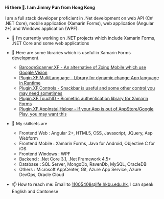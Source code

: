 #### Hi there 👋. I am Jimmy Pun from Hong Kong
I am a full stack developer proficient in .Net development on web API (C# .NET Core), mobile application (Xamarin Forms), web application (Angular 2+) and Windows application (WPF).

- 🔭 I’m currently working on .NET projects which include Xamarin Forms, .NET Core and some web applications

- 🤔 Here are some libraries which is useful in Xamarin Forms development.
  - [BarcodeScanner.XF - An alternative of Zxing Mobile which use Google Vision](https://github.com/JimmyPun610/BarcodeScanner.XF)
  - [Plugin.XF.MultiLanguage - Library for dynamic change App language in Runtime](https://github.com/JimmyPun610/Plugin.XF.MultiLanguage)
  - [Plugin.XF.Controls - Snackbar is useful and some other control you may need sometimes](https://github.com/JimmyPun610/Plugin.XF.Controls)
  - [Plugin.XF.TouchID - Biometric authentication library for Xamarin Forms](https://github.com/JimmyPun610/Plugin.XF.TouchID)
  - [Plugin.XF.AppInstallHelper - If your App is out of AppStore/Google Play, you may want this](https://github.com/JimmyPun610/Plugin.XF.AppInstallHelper)

- 🌱 My skillsets are 
  - Frontend Web : Angular 2+, HTML5, CSS, Javascript, JQuery, Asp Webform
  - Frontend Mobile : Xamarin Forms, Java for Android, Objective C for iOS
  - Frontend Windows : WPF
  - Backend : .Net Core 3.1, .Net Framework 4.5+
  - Database : SQL Server, MongoDb, RavenDb, MySQL, OracleDB
  - Others : Microsoft AppCenter, Git, Azure App Service, Azure DevOps, Oracle Cloud

- 📫 How to reach me: Email to 11005408@life.hkbu.edu.hk, I can speak English and Cantonese
<!--
**JimmyPun610/JimmyPun610** is a ✨ _special_ ✨ repository because its `README.md` (this file) appears on your GitHub profile.

Here are some ideas to get you started:

- 🔭 I’m currently working on ...
- 🌱 I’m currently learning ...
- 👯 I’m looking to collaborate on ...
- 🤔 I’m looking for help with ...
- 💬 Ask me about ...
- 📫 How to reach me: ...
- 😄 Pronouns: ...
- ⚡ Fun fact: ...
-->
